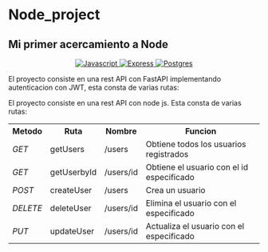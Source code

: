# Node_project
## Mi primer acercamiento a Node

<p align="center">
    <a href="#">
        <img src="https://img.shields.io/badge/javascript-%23323330.svg?style=for-the-badge&logo=javascript&logoColor=%23F7DF1E" alt="Javascript" />
    </a>
    <a href="#">
        <img src="https://img.shields.io/badge/express.js-%23404d59.svg?style=for-the-badge&logo=express&logoColor=%2361DAFB" alt="Express" />
    </a>
    <a href="#">
        <img src="https://img.shields.io/badge/postgres-%23316192.svg?style=for-the-badge&logo=postgresql&logoColor=white" alt="Postgres" />
    </a>
</p>
El proyecto consiste en una rest API con FastAPI implementando autenticacion con JWT, esta consta de varias rutas:




El proyecto consiste en una rest API con node js. Esta consta de varias rutas:
<table style="width:100%">
    <tr>
        <th>Metodo</th>
        <th>Ruta</th>
        <th>Nombre</th>
        <th>Funcion</th>
    </tr>
    <tr>
        <td><em>GET</em></td>
        <td>getUsers</td>
        <td>/users</td>
        <td>Obtiene todos los usuarios registrados</td>
    </tr>
    <tr>
        <td><em>GET</em></td>
        <td>getUserbyId</td>
        <td>/users/id</td>
        <td>Obtiene el usuario con el id especificado</td>
    </tr>
    <tr>
        <td><em>POST</em></td>
        <td>createUser</td>
        <td>/users</td>
        <td>Crea un usuario</td>
    </tr>
    <tr>
        <td><em>DELETE</em></td>
        <td>deleteUser</td>
        <td>/users/id</td>
        <td>Elimina el usuario con el especificado</td>
    </tr>
    <tr>
        <td><em>PUT</em></td>
        <td>updateUser</td>
        <td>/users/id</td>
        <td>Actualiza el usuario con el especificado</td>
    </tr>
</table>